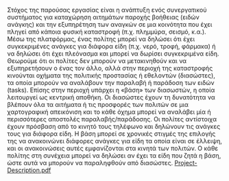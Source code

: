 Στόχος της παρούσας εργασίας είναι η ανάπτυξη ενός συνεργατικού συστήματος για καταχώρηση
αιτημάτων παροχής βοήθειας (ειδών ανάγκης) και την εξυπηρέτηση των αναγκών σε μια κοινότητα που
έχει πληγεί από κάποια φυσική καταστροφή (π.χ. πλημμύρα, σεισμό, κ.α.). Μέσω της πλατφόρμας, ένας
πολίτης μπορεί να δηλώσει ότι έχει συγκεκριμένες ανάγκες για διάφορα είδη (π.χ. νερό, τροφή, φάρμακα)
ή να δηλώσει ότι έχει πλεόνασμα και μπορεί να δωρίσει συγκεκριμένα είδη.
Θεωρούμε ότι οι πολίτες δεν μπορούν να μετακινηθούν και να εξυπηρετήσουν ο ένας τον άλλο, αλλά στην
περιοχή της καταστροφής κινούνται οχήματα της πολιτικής προστασίας ή εθελοντών (διασώστες), τα οποία
μπορούν να αναλάβουν την παραλαβή ή παράδοση των ειδών (tasks). Επίσης στην περιοχή υπάρχει η
«βάση» των διασωστών, η οποία λειτουργεί ως κεντρική αποθήκη.
Οι διασώστες έχουν τη δυνατότητα να βλέπουν όλα τα αιτήματα ή τις προσφορές των πολιτών σε μια
χαρτογραφική απεικόνιση και το κάθε όχημα μπορεί να αναλάβει μία ή περισσότερες αποστολές
παραλαβής/παράδοσης. Οι πολίτες αντίστοιχα έχουν πρόσβαση από το κινητό τους τηλέφωνο και
δηλώνουν τις ανάγκες τους για διάφορα είδη. Η βάση μπορεί σε χρονικές στιγμές της επιλογής της να
ανακοινώνει διάφορες ανάγκες για είδη τα οποία είναι σε έλλειψη, και οι ανακοινώσεις αυτές εμφανίζονται
στα κινητά των πολιτών. Ο κάθε πολίτης στη συνέχεια μπορεί να δηλώσει αν έχει τα είδη που ζητά η βάση,
ώστε αυτά να μπορούν να παραληφθούν από διασώστες.
[Project-Description.pdf](https://github.com/user-attachments/files/17277214/Project-Description.pdf)

